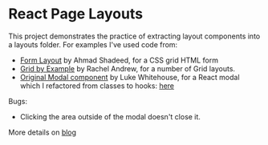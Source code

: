 # React Page Layouts

This project demonstrates the practice of extracting layout components into a layouts folder.  For examples I've used code from:

* [Form Layout] by Ahmad Shadeed, for a CSS grid HTML form
* [Grid by Example] by Rachel Andrew, for a number of Grid layouts.
* [Original Modal component] by Luke Whitehouse, for a React modal which I refactored from classes to hooks: [here](https://github.com/neohed/react-modal-component) 

Bugs:
* Clicking the area outside of the modal doesn't close it. 

More details on [blog](https://www.neohed.com/react-layouts)

[Form Layout]: https://webdesign.tutsplus.com/tutorials/how-to-build-web-form-layouts-with-css-grid--cms-28776
[Grid by Example]: https://gridbyexample.com/examples/
[Original Modal component]: https://github.com/Assortment/react-modal-component
